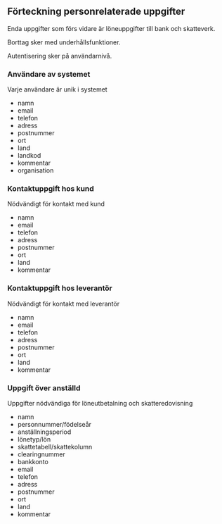 ## Förteckning personrelaterade uppgifter

Enda uppgifter som förs vidare är löneuppgifter till bank och skatteverk.

Borttag sker med underhållsfunktioner.

Autentisering sker på användarnivå. 


### Användare av systemet

Varje användare är unik i systemet	

- namn					
- email
- telefon
- adress
- postnummer
- ort
- land
- landkod
- kommentar
- organisation

### Kontaktuppgift hos kund	

Nödvändigt för kontakt med kund 

- namn
- email
- telefon
- adress
- postnummer
- ort
- land
- kommentar

### Kontaktuppgift hos leverantör

Nödvändigt för kontakt med leverantör

- namn
- email
- telefon
- adress
- postnummer
- ort
- land
- kommentar

### Uppgift över anställd

Uppgifter nödvändiga för löneutbetalning och skatteredovisning

- namn
- personnummer/födelseår
- anställningsperiod
- lönetyp/lön
- skattetabell/skattekolumn
- clearingnummer
- bankkonto
- email
- telefon
- adress
- postnummer
- ort
- land
- kommentar	